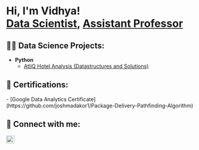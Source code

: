 <h1>Hi, I'm Vidhya! <br/><a href="https://github.com/VidhyaKuruvilla">Data Scientist</a>, <a href="https://www.linkedin.com/in/jVidhyaKuruvilla">Assistant Professor</a>

<h2>👨‍💻 Data Science Projects:</h2>

- <b>Python</b>
  - [AtliQ Hotel Analysis (Datastructures and Solutions)](https://github.com/joshmadakor1/Package-Delivery-Pathfinding-Algorithm)

<h2> 📄  Certifications:</h2>
- [Google Data Analytics Certificate](https://github.com/joshmadakor1/Package-Delivery-Pathfinding-Algorithm)


<h2> 🤳 Connect with me:</h2>


[<img align="left" alt="JoshMadakor | LinkedIn" width="22px" src="https://cdn.jsdelivr.net/npm/simple-icons@v3/icons/linkedin.svg" />][linkedin] 



[linkedin]:https://www.linkedin.com/in/vidhya-kuruvilla/

<!--
**VidhyaKuruvilla** is a ✨ _special_ ✨ repository because its `README.md` (this file) appears on your GitHub profile.

Here are some ideas to get you started:

- 🔭 I’m currently working on ...
- 🌱 I’m currently learning ...
- 👯 I’m looking to collaborate on ...
- 🤔 I’m looking for help with ...
- 💬 Ask me about ...
- 📫 How to reach me: ...
- 😄 Pronouns: ...
- ⚡ Fun fact: ...
-->
